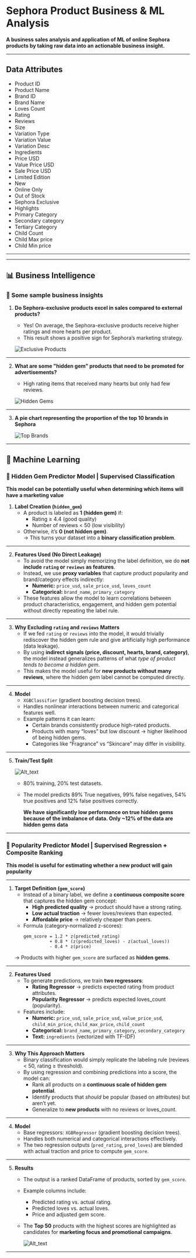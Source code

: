 # Sephora Product Business & ML Analysis  

**A business sales analysis and application of ML of online Sephora products by taking raw data into an actionable business insight.**


---
## Data Attributes
   - Product ID
   - Product Name
   - Brand ID
   - Brand Name
   - Loves Count
   - Rating
   - Reviews
   - Size
   - Variation Type
   - Variation Value
   - Variation Desc
   - Ingredients
   - Price USD
   - Value Price USD
   - Sale Price USD
   - Limited Edition
   - New
   - Online Only
   - Out of Stock
   - Sephora Exclusive
   - Highlights
   - Primary Category
   - Secondary category
   - Tertiary Category
   - Child Count
   - Child Max price
   - Child Min price
---


---

## 📊 Business Intelligence

### 🔹 Some sample business insights

1. **Do Sephora-exclusive products excel in sales compared to external products?**

   - Yes! On average, the Sephora-exclusive products receive higher ratings and more hearts per product.  
   - This result shows a positive sign for Sephora’s marketing strategy.  

   ![Exclusive Products](Results/KakaoTalk_20250901_181910168.png)

---

2. **What are some "hidden gem" products that need to be promoted for advertisements?**

   - High rating items that received many hearts but only had few reviews.  

   ![Hidden Gems](Results/KakaoTalk_20250902_110110266.png)

---

3. **A pie chart representing the proportion of the top 10 brands in Sephora**

   ![Top Brands](Results/KakaoTalk_20250902_114848783.png)

---


## 🤖 Machine Learning

### 🔹 Hidden Gem Predictor Model   |   Supervised Classification

**This model can be potentially useful when determining which items will have a marketing value**

1. **Label Creation (`hidden_gem`)**
   - A product is labeled as **1 (hidden gem)** if:  
     - Rating ≥ 4.4 (good quality)  
     - Number of reviews < 50 (low visibility)  
   - Otherwise, it’s **0 (not hidden gem)**.  
   → This turns your dataset into a **binary classification problem**.

---

2. **Features Used (No Direct Leakage)**
   - To avoid the model simply memorizing the label definition, we do **not include `rating` or `reviews` as features**.  
   - Instead, we use **proxy variables** that capture product popularity and brand/category effects indirectly:  
     - **Numeric:** `price_usd`, `sale_price_usd`, `loves_count`  
     - **Categorical:** `brand_name`, `primary_category`  
   - These features allow the model to learn correlations between product characteristics, engagement, and hidden gem potential without directly repeating the label rule.

---


3. **Why Excluding `rating` and `reviews` Matters**
   - If we fed `rating` or `reviews` into the model, it would trivially rediscover the hidden gem rule and give artificially high performance (data leakage).  
   - By using **indirect signals (price, discount, hearts, brand, category)**, the model instead generalizes patterns of what *type of product tends to become a hidden gem*.  
   - This makes the model useful for **new products without many reviews**, where the hidden gem label cannot be computed directly.
---

4. **Model**
   - `XGBClassifier` (gradient boosting decision trees).  
   - Handles nonlinear interactions between numeric and categorical features well.  
   - Example patterns it can learn:
     - Certain brands consistently produce high-rated products.  
     - Products with many “loves” but low discount → higher likelihood of being hidden gems.  
     - Categories like “Fragrance” vs “Skincare” may differ in visibility.

---

5. **Train/Test Split**

   
     ![Alt_text](Results/KakaoTalk_20250905_121559271.png)

   - 80% training, 20% test datasets.
   - The model predicts 89% True negatives, 99% false negatives, 54% true positives and 12% false positives correctly.
   
      **We have significantly low performance on true hidden gems because of the imbalance of data. Only ~12% of the data are hidden gems data**
---

### 🔹 Popularity Predictor Model   |   Supervised Regression + Composite Ranking  

**This model is useful for estimating whether a new product will gain popularity**

---

1. **Target Definition (`gem_score`)**
   - Instead of a binary label, we define a **continuous composite score** that captures the hidden gem concept:  
     - **High predicted quality** → product should have a strong rating.  
     - **Low actual traction** → fewer loves/reviews than expected.  
     - **Affordable price** → relatively cheaper than peers.  
   - Formula (category-normalized z-scores):  
     ```
     gem_score = 1.2 * z(predicted_rating) 
               + 0.8 * (z(predicted_loves) - z(actual_loves)) 
               - 0.4 * z(price)
     ```
   → Products with higher `gem_score` are surfaced as **hidden gems**.

---

2. **Features Used**
   - To generate predictions, we train **two regressors**:  
     - **Rating Regressor** → predicts expected rating from product attributes.  
     - **Popularity Regressor** → predicts expected loves_count (popularity).  
   - Features include:  
     - **Numeric:** `price_usd`, `sale_price_usd`, `value_price_usd`, `child_min_price`, `child_max_price`, `child_count`  
     - **Categorical:** `brand_name`, `primary_category`, `secondary_category`  
     - **Text:** `ingredients` (vectorized with TF-IDF)  

---

3. **Why This Approach Matters**
   - Binary classification would simply replicate the labeling rule (reviews < 50, rating ≥ threshold).  
   - By using regression and combining predictions into a score, the model can:  
     - Rank all products on a **continuous scale of hidden gem potential**.  
     - Identify products that *should* be popular (based on attributes) but aren’t yet.  
     - Generalize to **new products** with no reviews or loves_count.  

---

4. **Model**
   - Base regressors: `XGBRegressor` (gradient boosting decision trees).  
   - Handles both numerical and categorical interactions effectively.  
   - The two regression outputs (`pred_rating`, `pred_loves`) are blended with actual traction and price to compute `gem_score`.  

---

5. **Results**
   - The output is a ranked DataFrame of products, sorted by `gem_score`.  
   - Example columns include:  
     - Predicted rating vs. actual rating.  
     - Predicted loves vs. actual loves.  
     - Price and adjusted gem score.  
   - The **Top 50** products with the highest scores are highlighted as candidates for **marketing focus and promotional campaigns**.
  
     ![Alt_text](Results/KakaoTalk_20250905_135315831.png)

---
